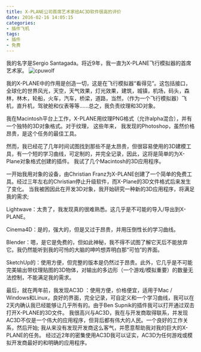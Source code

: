 ```yaml
---
title: X-PLANE公司首席艺术家给AC3D软件很高的评价
date: 2016-02-16 14:05:15
categories:
- 插件飞机
tags:
- 插件
- 免费
---
```


我的名字是Sergio Santagada。将近9年，我一直为X-PLANE飞行模拟器的首席艺术家。 
![cpuwolf](/images/data/attachment/201602/16/220452jomhnh0e2lvevmtv.jpg)


我的X-PLANE中的作用是创造一切，这是在飞行模拟器“看得见”。这包括接口，全球化的世界风光，天空，天气效果，灯光效果，建筑，城镇，机场，码头，森林，林木，轮船，火车，汽车，桥梁，道路，当然，（作为一个飞行模拟器）飞机，直升机，驾驶舱和仪表等等......总之，我负责纹理和3D对象。 


我在Macintosh平台上工作，X-PLANE用纹理PNG格式（允许alpha混合），并有一个独特的3D对象格式。对于纹理，
这些年来，
我发现的Photoshop，虽然价格昂贵，是这个任务的最佳工具。


然而，我已经花了几年时间试图找到那些不是太昂贵，但很容易使用的3D建模工具，有一个短的学习曲线，可定制的，并完全记录，因此，这将是简单的为X-Plane对象格式创建的插件。 我试了几个Macintosh的3D应用程序。


一开始我用对象的设备，由Christian Franz为X-PLANE创建了一个简单的免费工具。经过三年左右的Christian停止升级软件，而X-Plane的3D文件格式后来发生了变化。 当我被困因此在开发3D对象，我开始研究一种新的3D应用程序，将满足我的需求\; 


Lightwave：太贵了，我发现真的很难熟悉。这几乎是不可能的导入/导出到X-PLANE。


Cinema4D：是的，强大的，但是又过于昂贵，并用压倒性长的学习曲线。


Blender：嗯，是它是免费的，但如此神秘，我不得不试图了解它天后不能放弃它。我仍然能听到我的可怜的大脑的呻吟想弄明白那“可怕”的界面。


SketchUp的：使用方便，但完整的版本是仍然过于昂贵。此外，它几乎是不可能完美输出带纹理贴图的3D物体，对输出的多边形（一个游戏/模拟重要）的数量无法控制，不能满足我的需求。 


最后，就在两年前，我发现AC3D ：使用方便，价格便宜，适用于Mac / Windows和Linux，良好的界面，完全记录，可自定义和一个学习曲线，我可以在2天内确认我已经能够让几乎所有的。由于Ben Supnik的插件我可以打开通过双击打开X-PLANE的3D文件。 我很高兴与AC3D，我在与开发商取得联系，并发现AC3D不仅是一个伟大的应用程序，但背后都有伟大的人民。一个良好的工作关系，然后开始\; 我从来没有发现开发商这么客气，并愿意帮助我对我的巨大的X-PLANE的任务。 经过近2年的密集使用AC3D我可以证实，AC3D为任何游戏或模拟开发商最好的和明确的应用程序。
